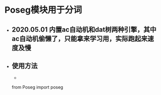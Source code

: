 # Poseg模块用于分词
  - ## 2020.05.01 内置ac自动机和dat树两种引擎，其中ac自动机偷懒了，只能拿来学习用，实际跑起来速度及慢
  - ## 使用方法
       - ```python
       from Poseg import poseg
       ```
